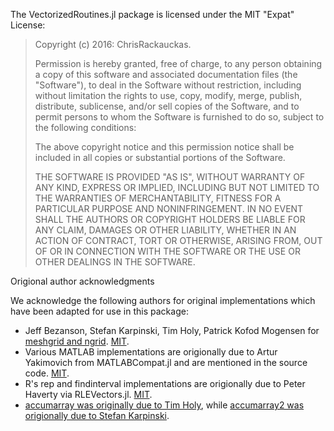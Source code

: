The VectorizedRoutines.jl package is licensed under the MIT "Expat" License:

> Copyright (c) 2016: ChrisRackauckas.
>
> Permission is hereby granted, free of charge, to any person obtaining
> a copy of this software and associated documentation files (the
> "Software"), to deal in the Software without restriction, including
> without limitation the rights to use, copy, modify, merge, publish,
> distribute, sublicense, and/or sell copies of the Software, and to
> permit persons to whom the Software is furnished to do so, subject to
> the following conditions:
>
> The above copyright notice and this permission notice shall be
> included in all copies or substantial portions of the Software.
>
> THE SOFTWARE IS PROVIDED "AS IS", WITHOUT WARRANTY OF ANY KIND,
> EXPRESS OR IMPLIED, INCLUDING BUT NOT LIMITED TO THE WARRANTIES OF
> MERCHANTABILITY, FITNESS FOR A PARTICULAR PURPOSE AND NONINFRINGEMENT.
> IN NO EVENT SHALL THE AUTHORS OR COPYRIGHT HOLDERS BE LIABLE FOR ANY
> CLAIM, DAMAGES OR OTHER LIABILITY, WHETHER IN AN ACTION OF CONTRACT,
> TORT OR OTHERWISE, ARISING FROM, OUT OF OR IN CONNECTION WITH THE
> SOFTWARE OR THE USE OR OTHER DEALINGS IN THE SOFTWARE.

Origional author acknowledgments

We acknowledge the following authors for original implementations which have been adapted for use in this package:

- Jeff Bezanson, Stefan Karpinski, Tim Holy, Patrick Kofod Mogensen for [meshgrid and ngrid](https://github.com/JuliaLang/julia/blob/master/examples/ndgrid.jl). [MIT](https://github.com/JuliaLang/julia/blob/master/LICENSE.md).
- Various MATLAB implementations are origionally due to Artur Yakimovich from MATLABCompat.jl and are mentioned in the source code. [MIT](https://github.com/MatlabCompat/MatlabCompat.jl/blob/master/LICENSE.md).
- R's rep and findinterval implementations are origionally due to Peter Haverty via RLEVectors.jl. [MIT](https://github.com/phaverty/RLEVectors.jl/blob/master/LICENSE.md).
- [accumarray was originally due to Tim Holy](https://groups.google.com/forum/#!searchin/julia-users/Equivalent$20to$20MATLAB$2FOctave$20accumarray()%7Csort:relevance/julia-users/QwdFHbbasis/St5HwXweL5UJ), while [accumarray2 was origionally due to Stefan Karpinski](https://groups.google.com/forum/#!msg/julia-users/QNlwE2wsZrU/FCerayBUMZ0J).
